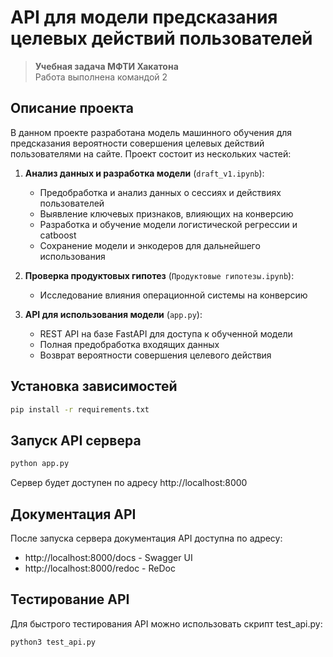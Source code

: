# API для модели предсказания целевых действий пользователей

> **Учебная задача МФТИ Хакатона**  
> Работа выполнена командой 2

## Описание проекта
В данном проекте разработана модель машинного обучения для предсказания вероятности совершения целевых действий пользователями на сайте. Проект состоит из нескольких частей:

1. **Анализ данных и разработка модели** (`draft_v1.ipynb`):
   - Предобработка и анализ данных о сессиях и действиях пользователей
   - Выявление ключевых признаков, влияющих на конверсию
   - Разработка и обучение модели логистической регрессии и catboost
   - Сохранение модели и энкодеров для дальнейшего использования

2. **Проверка продуктовых гипотез** (`Продуктовые гипотезы.ipynb`):
   - Исследование влияния операционной системы на конверсию

3. **API для использования модели** (`app.py`):
   - REST API на базе FastAPI для доступа к обученной модели
   - Полная предобработка входящих данных
   - Возврат вероятности совершения целевого действия


## Установка зависимостей
```bash
pip install -r requirements.txt
```

## Запуск API сервера
```bash
python app.py
```

Сервер будет доступен по адресу http://localhost:8000

## Документация API
После запуска сервера документация API доступна по адресу:
- http://localhost:8000/docs - Swagger UI
- http://localhost:8000/redoc - ReDoc

## Тестирование API
Для быстрого тестирования API можно использовать скрипт test_api.py:
```bash
python3 test_api.py
```
